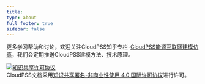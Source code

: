 ```yaml
---
title: 
type: about
full_footer: true
sidebar: false
---
```



更多学习帮助和讨论，欢迎关注CloudPSS知乎专栏-[CloudPSS能源互联网建模仿真](//zhuanlan.zhihu.com/cloudpss)，我们会定期推送CloudPSS建模方法、技术原理。

<a rel="license" href="http://creativecommons.org/licenses/by-nc/4.0/"><img alt="知识共享许可协议" style="border-width:0" src="https://i.creativecommons.org/l/by-nc/4.0/88x31.png" /></a><br />CloudPSS文档采用<a rel="license" href="http://creativecommons.org/licenses/by-nc/4.0/">知识共享署名-非商业性使用 4.0 国际许可协议</a>进行许可。